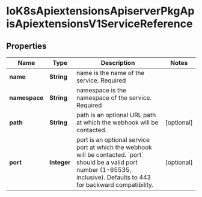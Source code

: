 
# IoK8sApiextensionsApiserverPkgApisApiextensionsV1ServiceReference

## Properties
Name | Type | Description | Notes
------------ | ------------- | ------------- | -------------
**name** | **String** | name is the name of the service. Required | 
**namespace** | **String** | namespace is the namespace of the service. Required | 
**path** | **String** | path is an optional URL path at which the webhook will be contacted. |  [optional]
**port** | **Integer** | port is an optional service port at which the webhook will be contacted. &#x60;port&#x60; should be a valid port number (1-65535, inclusive). Defaults to 443 for backward compatibility. |  [optional]



